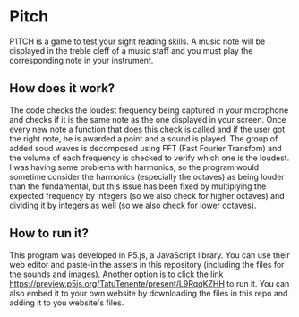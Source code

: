 # Pitch
P1TCH is a game to test your sight reading skills.
A music note will be displayed in the treble cleff of a music staff and you must play the corresponding note in your instrument.

## How does it work?
The code checks the loudest frequency being captured in your microphone and checks if it is the same note as the one displayed in your screen. Once every new note a function that does this check is called and if the user got the right note, he is awarded a point and a sound is played.
The group of added soud waves is decomposed using FFT (Fast Fourier Transfom) and the volume of each frequency is checked to verify which one is the loudest. I was having some problems with harmonics, so the program would sometime consider the harmonics (especially the octaves) as being louder than the fundamental, but this issue has been fixed by multiplying the expected frequency by integers (so we also check for higher octaves) and dividing it by integers as well (so we also check for lower octaves).

## How to run it?
This program was developed in P5.js, a JavaScript library. You can use their web editor and paste-in the assets in this repository (including the files for the sounds and images). Another option is to click the link https://preview.p5js.org/TatuTenente/present/L9RqqKZHH to run it.
You can also embed it to your own website by downloading the files in this repo and adding it to you website's files.
